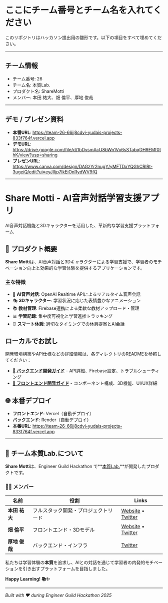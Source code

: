 # ここにチーム番号とチーム名を入れてください

このリポジトリはハッカソン提出用の雛形です。以下の項目をすべて埋めてください。

---

## チーム情報
- チーム番号: 26
- チーム名: 本質Lab.
- プロダクト名: ShareMotti
- メンバー: 本田 祐大、畑 倫平、厚地 俊哉

---

## デモ / プレゼン資料
- **本番URL**: https://team-26-66jj8cdvj-yudais-projects-833f764f.vercel.app
- **デモURL**: https://drive.google.com/file/d/1bDvsmAcU8bWn1Vx6sSTabqDH9EMf0thK/view?usp=sharing
- **プレゼンURL**: https://www.canva.com/design/DAGzYr2nugY/yMFTDxYQGhCRlRt-3ugeiQ/edit?ui=eyJIIjp7IkEiOnRydWV9fQ

---

# Share Motti - AI音声対話学習支援アプリ

AI音声対話機能と3Dキャラクターを活用した、革新的な学習支援プラットフォーム

## 🎯 **プロダクト概要**

**Share Motti**は、AI音声対話と3Dキャラクターによる学習支援で、学習者のモチベーション向上と効果的な学習体験を提供するアプリケーションです。

### 主な特徴
- 🤖 **AI音声対話**: OpenAI Realtime APIによるリアルタイム音声会話
- 🎭 **3Dキャラクター**: 学習状況に応じた表情豊かなアニメーション
- 📚 **教材管理**: Firebase連携による柔軟な教材アップロード・管理
- 📊 **学習記録**: 集中度可視化と学習進捗トラッキング
- ⏰ **スマート休憩**: 適切なタイミングでの休憩提案とAI会話

## ローカルでお試し

開発環境構築やAPI仕様などの詳細情報は、各ディレクトリのREADMEを参照してください：

- **[📖 バックエンド開発ガイド](./backend/README.md)** - API詳細、Firebase設定、トラブルシューティング
- **[📖 フロントエンド開発ガイド](./frontend/README.md)** - コンポーネント構成、3D機能、UI/UX詳細

## 🌐 **本番デプロイ**

- **フロントエンド**: Vercel（自動デプロイ）
- **バックエンド**: Render（自動デプロイ）
- **本番URL**: https://team-26-66jj8cdvj-yudais-projects-833f764f.vercel.app

---

## 👥 **チーム本質Lab.について**

**Share Motti**は、Engineer Guild Hackathon で**[本質Lab.](https://app.ait.kyushu-u.ac.jp/)**が開発したプロダクトです。

### 🧑‍💻 **メンバー**

| 名前 | 役割 | Links |
|------|------|-------|
| **本田 祐大** | フルスタック開発・プロジェクトリード | [Website](https://yudaihonda.com) • [Twitter](https://x.com/1RvADKclaV38240) |
| **畑 倫平** | フロントエンド・3Dモデル | [Website](https://rimpei-hata.com/) • [Twitter](https://x.com/sadalmelik2002) |
| **厚地 俊哉** | バックエンド・インフラ | [Twitter](https://x.com/atgnu1027) |

私たちは学習体験の**本質**を追求し、AIとの対話を通じて学習者の内発的モチベーションを引き出すプラットフォームを目指しました。


**Happy Learning! 📚✨**

---
*Built with ❤️ during Engineer Guild Hackathon 2025*

